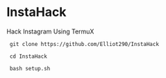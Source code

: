 # InstaHack
Hack Instagram Using TermuX


     git clone https://github.com/Elliot290/InstaHack

     cd InstaHack

     bash setup.sh

     
